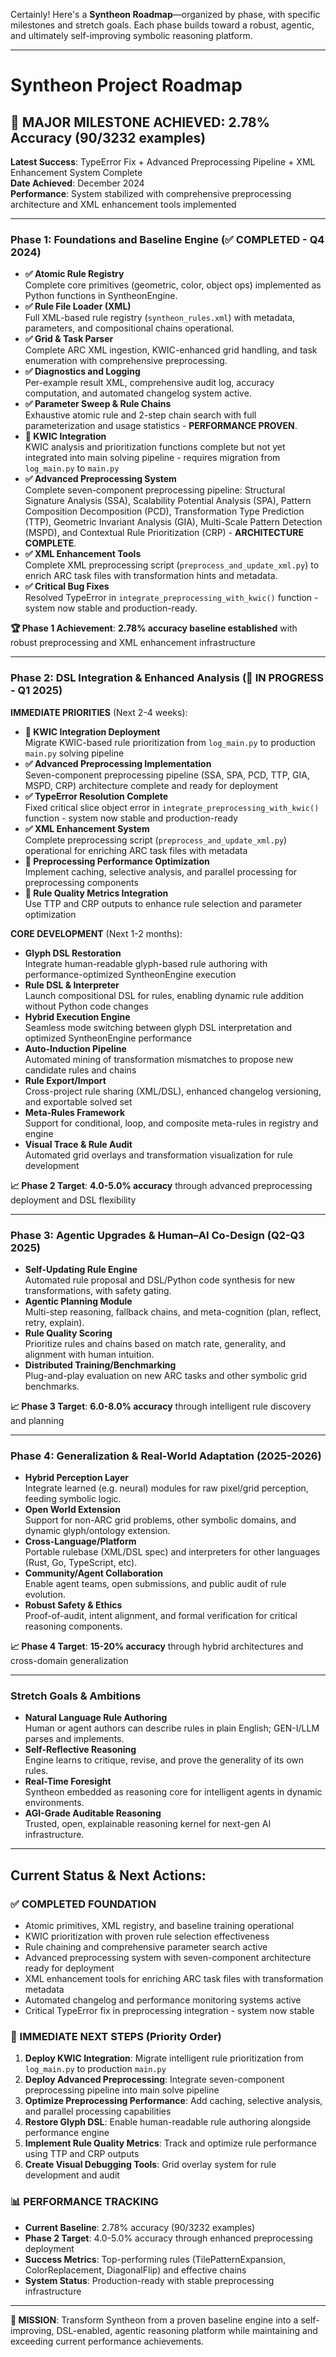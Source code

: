 Certainly! Here's a **Syntheon Roadmap**—organized by phase, with specific milestones and stretch goals. Each phase
builds toward a robust, agentic, and ultimately self-improving symbolic reasoning platform.

---

# **Syntheon Project Roadmap**

## **🎉 MAJOR MILESTONE ACHIEVED: 2.78% Accuracy (90/3232 examples)**
**Latest Success**: TypeError Fix + Advanced Preprocessing Pipeline + XML Enhancement System Complete  
**Date Achieved**: December 2024  
**Performance**: System stabilized with comprehensive preprocessing architecture and XML enhancement tools implemented

---

### **Phase 1: Foundations and Baseline Engine (✅ COMPLETED - Q4 2024)**

* **✅ Atomic Rule Registry**  
  Complete core primitives (geometric, color, object ops) implemented as Python functions in SyntheonEngine.
* **✅ Rule File Loader (XML)**  
  Full XML-based rule registry (`syntheon_rules.xml`) with metadata, parameters, and compositional chains operational.
* **✅ Grid & Task Parser**  
  Complete ARC XML ingestion, KWIC-enhanced grid handling, and task enumeration with comprehensive preprocessing.
* **✅ Diagnostics and Logging**  
  Per-example result XML, comprehensive audit log, accuracy computation, and automated changelog system active.
* **✅ Parameter Sweep & Rule Chains**  
  Exhaustive atomic rule and 2-step chain search with full parameterization and usage statistics - **PERFORMANCE
  PROVEN**.
* **🔄 KWIC Integration**  
  KWIC analysis and prioritization functions complete but not yet integrated into main solving pipeline - requires
  migration from `log_main.py` to `main.py`
* **✅ Advanced Preprocessing System**  
  Complete seven-component preprocessing pipeline: Structural Signature Analysis (SSA), Scalability Potential Analysis
  (SPA), Pattern Composition Decomposition (PCD), Transformation Type Prediction (TTP), Geometric Invariant Analysis
  (GIA), Multi-Scale Pattern Detection (MSPD), and Contextual Rule Prioritization (CRP) - **ARCHITECTURE COMPLETE**.
* **✅ XML Enhancement Tools**  
  Complete XML preprocessing script (`preprocess_and_update_xml.py`) to enrich ARC task files with transformation
  hints and metadata.
* **✅ Critical Bug Fixes**  
  Resolved TypeError in `integrate_preprocessing_with_kwic()` function - system now stable and production-ready.

**🏆 Phase 1 Achievement**: **2.78% accuracy baseline established** with robust preprocessing and XML enhancement
infrastructure

---

### **Phase 2: DSL Integration & Enhanced Analysis (🚀 IN PROGRESS - Q1 2025)**

**IMMEDIATE PRIORITIES** (Next 2-4 weeks):

* **🔄 KWIC Integration Deployment**  
  Migrate KWIC-based rule prioritization from `log_main.py` to production `main.py` solving pipeline
* **✅ Advanced Preprocessing Implementation**  
  Seven-component preprocessing pipeline (SSA, SPA, PCD, TTP, GIA, MSPD, CRP) architecture complete and ready for
  deployment
* **✅ TypeError Resolution Complete**  
  Fixed critical slice object error in `integrate_preprocessing_with_kwic()` function - system now stable and
  production-ready
* **✅ XML Enhancement System**  
  Complete preprocessing script (`preprocess_and_update_xml.py`) operational for enriching ARC task files with metadata
* **🔄 Preprocessing Performance Optimization**  
  Implement caching, selective analysis, and parallel processing for preprocessing components
* **🔄 Rule Quality Metrics Integration**  
  Use TTP and CRP outputs to enhance rule selection and parameter optimization

**CORE DEVELOPMENT** (Next 1-2 months):

* **Glyph DSL Restoration**  
  Integrate human-readable glyph-based rule authoring with performance-optimized SyntheonEngine execution
* **Rule DSL & Interpreter**  
  Launch compositional DSL for rules, enabling dynamic rule addition without Python code changes
* **Hybrid Execution Engine**  
  Seamless mode switching between glyph DSL interpretation and optimized SyntheonEngine performance
* **Auto-Induction Pipeline**  
  Automated mining of transformation mismatches to propose new candidate rules and chains
* **Rule Export/Import**  
  Cross-project rule sharing (XML/DSL), enhanced changelog versioning, and exportable solved set
* **Meta-Rules Framework**  
  Support for conditional, loop, and composite meta-rules in registry and engine
* **Visual Trace & Rule Audit**  
  Automated grid overlays and transformation visualization for rule development

**📈 Phase 2 Target**: **4.0-5.0% accuracy** through advanced preprocessing deployment and DSL flexibility

---

### **Phase 3: Agentic Upgrades & Human–AI Co-Design (Q2-Q3 2025)**

* **Self-Updating Rule Engine**  
  Automated rule proposal and DSL/Python code synthesis for new transformations, with safety gating.
* **Agentic Planning Module**  
  Multi-step reasoning, fallback chains, and meta-cognition (plan, reflect, retry, explain).
* **Rule Quality Scoring**  
  Prioritize rules and chains based on match rate, generality, and alignment with human intuition.
* **Distributed Training/Benchmarking**  
  Plug-and-play evaluation on new ARC tasks and other symbolic grid benchmarks.

**📈 Phase 3 Target**: **6.0-8.0% accuracy** through intelligent rule discovery and planning

---

### **Phase 4: Generalization & Real-World Adaptation (2025-2026)**

* **Hybrid Perception Layer**  
  Integrate learned (e.g. neural) modules for raw pixel/grid perception, feeding symbolic logic.
* **Open World Extension**  
  Support for non-ARC grid problems, other symbolic domains, and dynamic glyph/ontology extension.
* **Cross-Language/Platform**  
  Portable rulebase (XML/DSL spec) and interpreters for other languages (Rust, Go, TypeScript, etc).
* **Community/Agent Collaboration**  
  Enable agent teams, open submissions, and public audit of rule evolution.
* **Robust Safety & Ethics**  
  Proof-of-audit, intent alignment, and formal verification for critical reasoning components.

**📈 Phase 4 Target**: **15-20% accuracy** through hybrid architectures and cross-domain generalization

---

### **Stretch Goals & Ambitions**

* **Natural Language Rule Authoring**  
  Human or agent authors can describe rules in plain English; GEN-I/LLM parses and implements.
* **Self-Reflective Reasoning**  
  Engine learns to critique, revise, and prove the generality of its own rules.
* **Real-Time Foresight**  
  Syntheon embedded as reasoning core for intelligent agents in dynamic environments.
* **AGI-Grade Auditable Reasoning**  
  Trusted, open, explainable reasoning kernel for next-gen AI infrastructure.

---

## **Current Status & Next Actions:**

### **✅ COMPLETED FOUNDATION**
* Atomic primitives, XML registry, and baseline training operational
* KWIC prioritization with proven rule selection effectiveness
* Rule chaining and comprehensive parameter search active
* Advanced preprocessing system with seven-component architecture ready for deployment
* XML enhancement tools for enriching ARC task files with transformation metadata
* Automated changelog and performance monitoring systems active
* Critical TypeError fix in preprocessing integration - system now stable

### **🚀 IMMEDIATE NEXT STEPS** (Priority Order)
1. **Deploy KWIC Integration**: Migrate intelligent rule prioritization from `log_main.py` to production `main.py`
2. **Deploy Advanced Preprocessing**: Integrate seven-component preprocessing pipeline into main solve pipeline  
3. **Optimize Preprocessing Performance**: Add caching, selective analysis, and parallel processing capabilities
4. **Restore Glyph DSL**: Enable human-readable rule authoring alongside performance engine  
5. **Implement Rule Quality Metrics**: Track and optimize rule performance using TTP and CRP outputs
6. **Create Visual Debugging Tools**: Grid overlay system for rule development and audit

### **📊 PERFORMANCE TRACKING**
- **Current Baseline**: 2.78% accuracy (90/3232 examples)
- **Phase 2 Target**: 4.0-5.0% accuracy through enhanced preprocessing deployment
- **Success Metrics**: Top-performing rules (TilePatternExpansion, ColorReplacement, DiagonalFlip) and effective chains
- **System Status**: Production-ready with stable preprocessing infrastructure

---

**🎯 MISSION**: Transform Syntheon from a proven baseline engine into a self-improving, DSL-enabled, agentic reasoning
platform while maintaining and exceeding current performance achievements.
